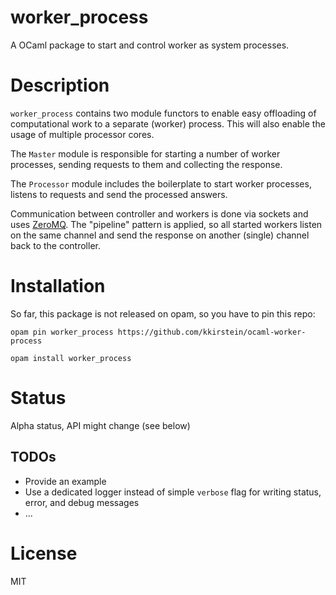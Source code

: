 # worker_process

A OCaml package to start and control worker as system processes.

# Description

`worker_process` contains two module functors to enable easy offloading of computational work to a separate (worker) process. This will also enable the usage of multiple processor cores.

The `Master` module is responsible for starting a number of worker processes, sending requests to them and collecting the response.

The `Processor` module includes the boilerplate to start worker processes, listens to requests and send the processed answers.

Communication between controller and workers is done via sockets and uses [ZeroMQ](https://zeromq.org/). The "pipeline" pattern is applied, so all started workers listen on the same channel and send the response on another (single) channel back to the controller.

# Installation

So far, this package is not released on opam, so you have to pin this repo:

`opam pin worker_process https://github.com/kkirstein/ocaml-worker-process`

`opam install worker_process`

# Status

Alpha status, API might change (see below)

## TODOs

* Provide an example
* Use a dedicated logger instead of simple `verbose` flag for writing status, error, and debug messages
* ...


# License

MIT

